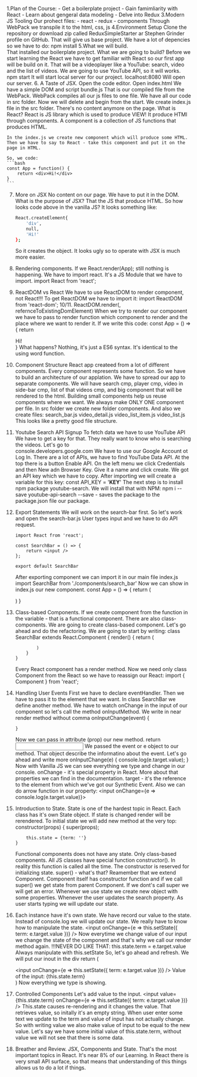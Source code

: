 1.Plan of the Course: 
    - Get a boilerplate project
    - Gain famimliarity with React
    - Learn about gengeral data modeling
    - Delve into Redux
3.Modern JS Tooling
    Our prohect files:
        - react
        - redux
        - components
    Through WebPack we transpile it to the html, css, js
4.Environment Setup
    Clone the repository or download zip called ReduxSimpleStarter ar Stephen Grinder profile on GitHub. That will give us base project.
    We have a lot of depencies so we have to do:
        npm install
5.What we will build.        
    That installed our boilerplate project.
    What we are going to build? Before we start learning the React we have to get familiar with React so our first app will be build on it.
    That will be a videoplayer like a YouTube: search, video and the list of videos. We are going to use YouTube API, so it will works.
        npm start
    It will start local server for our project. 
        localhost:8080
    Will open our server.
6. A Taste of JSX.
    Open the code editor. Open index.html
    We have a simple DOM and script bundle.js
    That is our compiled file from the WebPack.
    WebPack compiles all our js files to one file. 
    We have all our code in src folder. Now we will delete and begin from the start. We create 
        index.js 
    file in the src folder. There's no content anymore on the page.
    What is React? React is JS library which is used to produce VIEW! It produce HTMl through components. A component is a collection of JS functions that produces HTML.
    
    In the index.js we create new component which will produce some HTML.
    Then we have to say to React - take this component and put it on the page in HTML.
    
    So, we code:
    ```bash
    const App = function() {
        return <div>Hi!</div>
    }
    ```
7. More on JSX
    No content on our page. We have to put it in the DOM. What is the purpose of JSX? That the JS that produce HTML. So how looks code above in the vanilla JS? It looks something like:
    ```bash 
    React.createElement{
        'div',
        null,
        'Hi!'
    };
    ```
    So it creates the object. It looks ugly so to operate with JSX is much more easier.
8. Rendering components.
    If we React.render(App); still nothing is happening. We have to import react. It's a JS Module that we have to import. 
        import React from 'react';
9. ReactDOM vs React
    We have to use ReactDOM to render component, not React!!!
    To get ReactDOM we have to import it:
        import ReactDOM from 'react-dom';
10/11. ReactDOM.render(<App />, refernceToExistingDomElement)
    When we try to render our component we have to pass to render function which component to render and the place where we want to render it.
    If we write this code:
        const App = () => {
            return <div>Hi!</div>
        }
    What happens? Nothing, it's just a ES6 syntax. It's identical to the using word function.
12. Component Structure
    React app createed from a lot of different components. Every component represents some function. So we have to build an architecture of our applation. We have to spread our app to separate components.
    We will have search cmp, player cmp, video in side-bar cmp, list of that videos cmp, and big component that will be rendered to the html. Building small components help us reuse components where we want. We always make ONLY ONE component per file. In src folder we create new folder components. And also we create files:
        search_bar.js
        video_detail.js
        video_list_item.js
        video_list.js
    This looks like a pretty good file structure. 
13. Youtube Search API Signup
    To fetch data we have to use YouTube API We have to get a key for that. They really want to know who is searching the videos. Let's go to               
        console.developers.google.com
    We have to use our Google Account ot Log In. There are a lot of APIs, we have to find YouTube Data API. At the top there is a button Enable API. On the left menu we click Credentials and then New adn Browser Key. Give it a name and click create. We got an API key which we have to copy. After importing we will create a variable for this key:
        const API_KEY = '__KEY__'
    The next step is to install npm package youtube-search. We will install that with NPM:
        npm i --save youtube-api-search
    --save - saves the package to the package.json file our package.
14. Export Statements
    We will work on the search-bar first. So let's work and open the search-bar.js User types input and we have to do API request.

        import React from 'react';
        
        const SearchBar = () => {
            return <input />
        };

        export default SearchBar
    
    After exporting component we can import it in our main file index.js
        import SearchBar from './components/search_bar'
    Now we can show in index.js our new component.
        const App = () => {
            return (
                <div>
                    <SearchBar />
                </div>
                )
        }
15. Class-based Components.
    If we create component from the function in the variable - that is a functional component. There are also class-components. We are going to create class-based component. Let's go ahead and do the refactoring. We are going to start by writing:
        class SearchBar extends React.Component {
            render() {
                return (

                )
            }
        }
    Every React component has a render method. Now we need only class Component from the React so we have to reassign our React:
        import { Component } from 'react';
16. Handling User Events
    First we have to declare eventHandler. Then we have to pass it to the element that we want. In class SearchBar we define another method. We have to watch onChange in the input of our component so let's call the method onInputMethod. We write in near render method without comma
        onInputChange(event) {

        }
    Now we can pass in attribute (prop) our new method.
        return <input onChange={this.onInputChange}>
    We passed the event or e object to our method. That object describe the informatino about the event. Let's go ahead and write more
        onInputChange(e) {
            console.log(e.target.value);
        }
    Now with Vanilla JS we can see everything we type and change in our console. onChange - it's special property in React. More about that properties we can find in the documentation. target - it's the reference to the element from which we've got our Synthetic Event. Also we can do arrow function in our property:
        <input onChange={e => console.log(e.target.value)}>
17. Introduction to State.
    State is one of the hardest topic in React. Each class has it's own State object. If state is changed render will be rerendered. To initial state we will add new method at the very top:
        constructor(props) {
            super(props);

            this.state = {term: ''}
        }
    Functional components does not have any state. Only class-based components. All JS classes have special function constructor(). In reality this function is called all the time. The constructor is reserved for initializing state. super() - what's that? Reamember that we extend Component. Component itself has constructor function and if we call super() we get state from parent Component. If we dont's call super we will get an error. Whenever we use state we create new object with some properties. Whenever the user updates the search property. As user starts typing we will update our state.
18. Each instance have it's own state. We have record our value to the state. Instead of console.log we will update our state. We really have to know how to manipulate the state. 
         <input onChange={e => this.setState({
             term: e.target.value
         })} />
    Now everytime we change value of our input we change the state of the component and that's why we call our render method again. 
    !!!NEVER DO LIKE THAT: this.state.term = e.target.value
    Always manipulate with this.setState
    So, let's go ahead and refresh.
    We will put our inout in the div
        return (
            <div>
                <input onChange={e => this.setState({
                term: e.target.value
            })} />
                Value of the input: {this.state.term}
            <div />
        )
    Now everything we type is showing. 
19. Controlled Components
    Let's add value to the input.
        <input
            value={this.state.term} 
            onChange={e => this.setState({
                term: e.target.value
            })} />
    This.state causes re-rendering and it changes the value. That retrieves value, so initally it's an empty string. When user enter some text we update to the term and value of input has not actually change. So with writing value we also make value of input to be equal to the new value. Let's say we have some initial value of this.state.term, without value we will not see that there is some data.
20. Breather and Review.
    JSX, Components and State.
    That's the most important topics in React.
    It's near 8% of our Learning. In React there is very small API surface, so that means that understanding of this things allows us to do a lot if things.